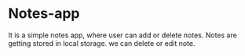 # Notes-app
It is a simple notes app, where user can add or delete notes.
Notes are getting stored in local storage.
we can delete or edit note. 
